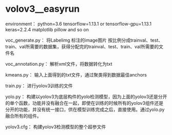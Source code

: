 # volov3__easyrun
environment：
    python=3.6
    tensorflow=1.13.1 or tensorflow-gpu=1.13.1
    keras=2.2.4
    matplotlib
    pillow
    and so on

voc_generate.py：
    将Labelimg 标注的image图片 按比例分成trainval、test、train、val所需要的数据集，获得分配完的trainval、test、train、val所需要的文件名

voc_annotation.py：
    解析xml文件，将数据转化为txt

kmeans.py：
     输入上面得到的txt文件，通过聚类得到数据最佳anchors

train.py：
     进行yolov3训练的文件

yolo.py：
     构建以yolov3为底层构件的yolo检测模型，因为上面的yolov3还是分开的单个函数，功能并没有融合在一起，即使在训练的时候所有的yolov3组件还是分开的功能，并没有统一接口，供在模型训练完成之后，直接使用。通过yolo.py融合所有的组件。

yolov3.cfg：
     构建yolov3检测模型的整个超参文件

